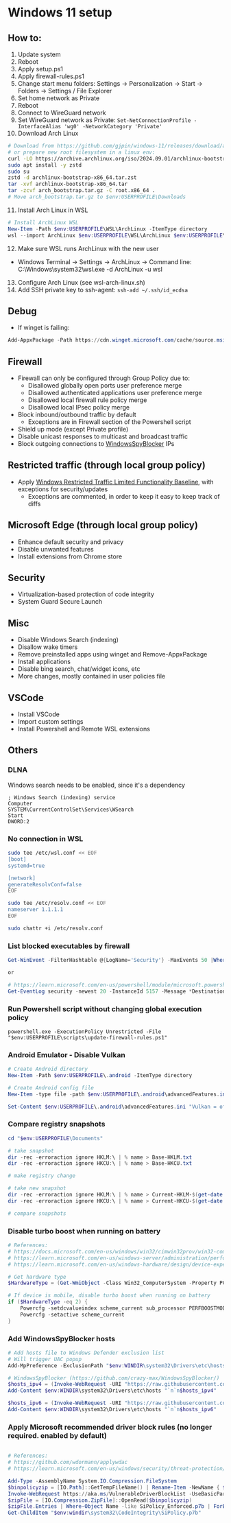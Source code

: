 # Windows 11 setup

## How to:
1. Update system
2. Reboot
3. Apply setup.ps1
4. Apply firewall-rules.ps1
5. Change start menu folders: Settings -> Personalization -> Start -> Folders -> Settings / File Explorer
6. Set home network as Private
7. Reboot
8. Connect to WireGuard network
9. Set WireGuard network as Private: ```Set-NetConnectionProfile -InterfaceAlias 'wg0' -NetworkCategory 'Private'```
10. Download Arch Linux
```bash
# Download from https://github.com/gjpin/windows-11/releases/download/archlinux-2024.09.01/arch_bootstrap.tar.gz
# or prepare new root filesystem in a linux env:
curl -LO https://archive.archlinux.org/iso/2024.09.01/archlinux-bootstrap-x86_64.tar.zst
sudo apt install -y zstd
sudo su
zstd -d archlinux-bootstrap-x86_64.tar.zst
tar -xvf archlinux-bootstrap-x86_64.tar
tar -zcvf arch_bootstrap.tar.gz -C root.x86_64 .
# Move arch_bootstrap.tar.gz to $env:USERPROFILE\Downloads
```
11. Install Arch Linux in WSL
```powershell
# Install ArchLinux WSL
New-Item -Path $env:USERPROFILE\WSL\ArchLinux -ItemType directory
wsl --import ArchLinux $env:USERPROFILE\WSL\ArchLinux $env:USERPROFILE\Downloads\arch_bootstrap.tar.gz
```
12. Make sure WSL runs ArchLinux with the new user
  - Windows Terminal -> Settings -> ArchLinux -> Command line: C:\Windows\system32\wsl.exe -d ArchLinux -u wsl
13. Configure Arch Linux (see wsl-arch-linux.sh)
14. Add SSH private key to ssh-agent: ```ssh-add ~/.ssh/id_ecdsa```


## Debug
- If winget is failing:
```powershell
Add-AppxPackage -Path https://cdn.winget.microsoft.com/cache/source.msix
```

## Firewall
- Firewall can only be configured through Group Policy due to:
  - Disallowed globally open ports user preference merge
  - Disallowed authenticated applications user preference merge
  - Disallowed local firewall rule policy merge
  - Disallowed local IPsec policy merge
- Block inbound/outbound traffic by default
  - Exceptions are in Firewall section of the Powershell script
- Shield up mode (except Private profile)
- Disable unicast responses to multicast and broadcast traffic
- Block outgoing connections to [WindowsSpyBlocker](https://raw.githubusercontent.com/crazy-max/WindowsSpyBlocker/master/data/firewall/spy.txt) IPs

## Restricted traffic (through local group policy)
- Apply [Windows Restricted Traffic Limited Functionality Baseline](https://learn.microsoft.com/en-us/windows/privacy/manage-connections-from-windows-operating-system-components-to-microsoft-services), with exceptions for security/updates
  - Exceptions are commented, in order to keep it easy to keep track of diffs

## Microsoft Edge (through local group policy)
- Enhance default security and privacy
- Disable unwanted features
- Install extensions from Chrome store

## Security
- Virtualization-based protection of code integrity
- System Guard Secure Launch

## Misc
- Disable Windows Search (indexing)
- Disallow wake timers
- Remove preinstalled apps using winget and Remove-AppxPackage
- Install applications
- Disable bing search, chat/widget icons, etc
- More changes, mostly contained in user policies file

## VSCode
- Install VSCode
- Import custom settings
- Install Powershell and Remote WSL extensions

## Others

### DLNA
Windows search needs to be enabled, since it's a dependency
```
; Windows Search (indexing) service
Computer
SYSTEM\CurrentControlSet\Services\WSearch
Start
DWORD:2
```

### No connection in WSL
```bash
sudo tee /etc/wsl.conf << EOF
[boot]
systemd=true

[network]
generateResolvConf=false
EOF

sudo tee /etc/resolv.conf << EOF
nameserver 1.1.1.1
EOF

sudo chattr +i /etc/resolv.conf
```

### List blocked executables by firewall
```powershell
Get-WinEvent -FilterHashtable @{LogName='Security'} -MaxEvents 50 |Where-Object -Property Message -Match "Outbound:*" | Select-Object -Unique -ExpandProperty Message

or

# https://learn.microsoft.com/en-us/powershell/module/microsoft.powershell.management/get-eventlog
Get-EventLog security -newest 20 -InstanceId 5157 -Message *Destination* | format-table -wrap
```

### Run Powershell script without changing global execution policy
```
powershell.exe -ExecutionPolicy Unrestricted -File "$env:USERPROFILE\scripts\update-firewall-rules.ps1"
```

### Android Emulator - Disable Vulkan
```powershell
# Create Android directory
New-Item -Path $env:USERPROFILE\.android -ItemType directory

# Create Android config file
New-Item -type file -path $env:USERPROFILE\.android\advancedFeatures.ini -force

Set-Content $env:USERPROFILE\.android\advancedFeatures.ini "Vulkan = off`nGLDirectMem = on"
```

### Compare registry snapshots
```powershell
cd "$env:USERPROFILE\Documents"

# take snapshot
dir -rec -erroraction ignore HKLM:\ | % name > Base-HKLM.txt
dir -rec -erroraction ignore HKCU:\ | % name > Base-HKCU.txt

# make registry change

# take new snapshot
dir -rec -erroraction ignore HKLM:\ | % name > Current-HKLM-$(get-date -f yyyy-MM-dd).txt
dir -rec -erroraction ignore HKCU:\ | % name > Current-HKCU-$(get-date -f yyyy-MM-dd).txt

# compare snapshots
```

### Disable turbo boost when running on battery
```powershell
# References:
# https://docs.microsoft.com/en-us/windows/win32/cimwin32prov/win32-computersystem
# https://learn.microsoft.com/en-us/windows-server/administration/performance-tuning/hardware/power/power-performance-tuning#processor-performance-boost-mode
# https://learn.microsoft.com/en-us/windows-hardware/design/device-experiences/powercfg-command-line-options

# Get hardware type
$HardwareType = (Get-WmiObject -Class Win32_ComputerSystem -Property PCSystemType).PCSystemType

# If device is mobile, disable turbo boost when running on battery
if ($HardwareType -eq 2) {
    Powercfg -setdcvalueindex scheme_current sub_processor PERFBOOSTMODE 0
    Powercfg -setactive scheme_current
}
```

### Add WindowsSpyBlocker hosts
```powershell
# Add hosts file to Windows Defender exclusion list
# Will trigger UAC popup
Add-MpPreference -ExclusionPath "$env:WINDIR\system32\Drivers\etc\hosts"

# WindowsSpyBlocker (https://github.com/crazy-max/WindowsSpyBlocker/)
$hosts_ipv4 = (Invoke-WebRequest -URI "https://raw.githubusercontent.com/crazy-max/WindowsSpyBlocker/master/data/hosts/spy.txt").Content
Add-Content $env:WINDIR\system32\Drivers\etc\hosts "`n`n$hosts_ipv4"

$hosts_ipv6 = (Invoke-WebRequest -URI "https://raw.githubusercontent.com/crazy-max/WindowsSpyBlocker/master/data/hosts/spy_v6.txt").Content
Add-Content $env:WINDIR\system32\Drivers\etc\hosts "`n`n$hosts_ipv6"
```

### Apply Microsoft recommended driver block rules (no longer required. enabled by default)
```powershell

# References:
# https://github.com/wdormann/applywdac
# https://learn.microsoft.com/en-us/windows/security/threat-protection/windows-defender-application-control/microsoft-recommended-driver-block-rules

Add-Type -AssemblyName System.IO.Compression.FileSystem
$binpolicyzip = [IO.Path]::GetTempFileName() | Rename-Item -NewName { $_ -replace 'tmp$', 'zip' } –PassThru
Invoke-WebRequest https://aka.ms/VulnerableDriverBlockList -UseBasicParsing -OutFile $binpolicyzip
$zipFile = [IO.Compression.ZipFile]::OpenRead($binpolicyzip)
$zipFile.Entries | Where-Object Name -like SiPolicy_Enforced.p7b | ForEach-Object { [System.IO.Compression.ZipFileExtensions]::ExtractToFile($_, "$env:windir\system32\CodeIntegrity\SiPolicy.p7b", $true) }
Get-ChildItem "$env:windir\system32\CodeIntegrity\SiPolicy.p7b"
```